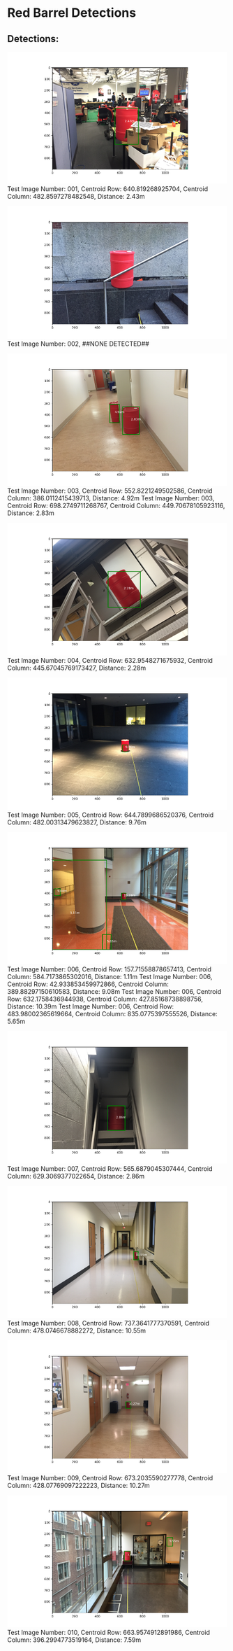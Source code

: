 # Red Barrel Detections


## Detections:
![001](Test_Set/TestSetPlots/TestSetPlots2/001_plot.png)
Test Image Number: 001,  Centroid Row:  640.819268925704,  Centroid Column:  482.8597278482548,  Distance: 2.43m


![002](Test_Set/TestSetPlots/TestSetPlots2/002_plot.png)
Test Image Number: 002, ##NONE DETECTED##


![003](Test_Set/TestSetPlots/TestSetPlots2/003_plot.png)
Test Image Number: 003,  Centroid Row:  552.8221249502586,  Centroid Column:  386.0112415439713,  Distance: 4.92m
Test Image Number: 003,  Centroid Row:  698.2749711268767,  Centroid Column:  449.70678105923116,  Distance: 2.83m


![004](Test_Set/TestSetPlots/TestSetPlots2/004_plot.png)
Test Image Number: 004,  Centroid Row:  632.9548271675932,  Centroid Column:  445.67045769173427,  Distance: 2.28m


![005](Test_Set/TestSetPlots/TestSetPlots2/005_plot.png)
Test Image Number: 005,  Centroid Row:  644.7899686520376,  Centroid Column:  482.00313479623827,  Distance: 9.76m


![006](Test_Set/TestSetPlots/TestSetPlots2/006_plot.png)
Test Image Number: 006,  Centroid Row:  157.71558878657413,  Centroid Column:  584.7173865302016,  Distance: 1.11m
Test Image Number: 006,  Centroid Row:  42.933853459972866,  Centroid Column:  389.88297150610583,  Distance: 9.08m
Test Image Number: 006,  Centroid Row:  632.1758436944938,  Centroid Column:  427.85168738898756,  Distance: 10.39m
Test Image Number: 006,  Centroid Row:  483.98002365619664,  Centroid Column:  835.0775397555526,  Distance: 5.65m


![007](Test_Set/TestSetPlots/TestSetPlots2/007_plot.png)
Test Image Number: 007,  Centroid Row:  565.6879045307444,  Centroid Column:  629.3069377022654,  Distance: 2.86m


![008](Test_Set/TestSetPlots/TestSetPlots2/008_plot.png)
Test Image Number: 008,  Centroid Row:  737.3641777370591,  Centroid Column:  478.0746678882272,  Distance: 10.55m


![009](Test_Set/TestSetPlots/TestSetPlots2/009_plot.png)
Test Image Number: 009,  Centroid Row:  673.2035590277778,  Centroid Column:  428.07769097222223,  Distance: 10.27m


![010](Test_Set/TestSetPlots/TestSetPlots2/010_plot.png)
Test Image Number: 010,  Centroid Row:  663.9574912891986,  Centroid Column:  396.2994773519164,  Distance: 7.59m









